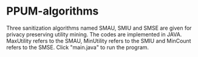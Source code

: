 # PPUM-algorithms
Three sanitization algorithms named SMAU, SMIU and SMSE are given for privacy preserving utility mining.
The codes are implemented in JAVA. 
MaxUtility refers to the SMAU, MinUtility refers to the SMIU and MinCount refers to the SMSE.
Click "main.java" to run the program.
